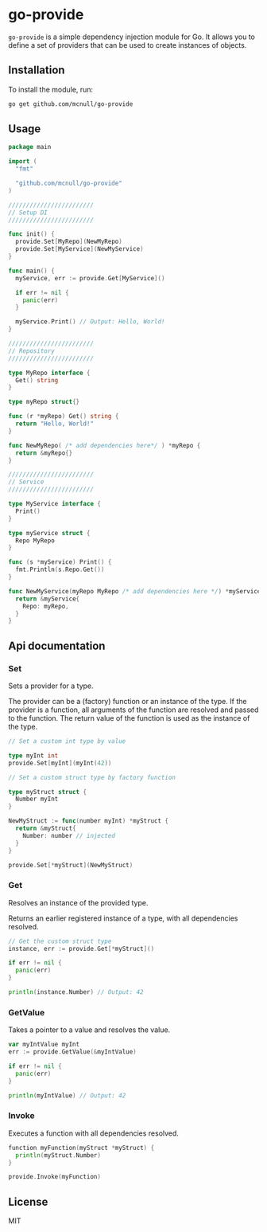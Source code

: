 # go-provide

`go-provide` is a simple dependency injection module for Go. It allows you to define a set of providers that can be used to create instances of objects.

## Installation

To install the module, run:

```sh
go get github.com/mcnull/go-provide
```

## Usage

```go
package main

import (
  "fmt"

  "github.com/mcnull/go-provide"
)

////////////////////////
// Setup DI
////////////////////////

func init() {
  provide.Set[MyRepo](NewMyRepo)
  provide.Set[MyService](NewMyService)
}

func main() {
  myService, err := provide.Get[MyService]()

  if err != nil {
    panic(err)
  }

  myService.Print() // Output: Hello, World!
}

////////////////////////
// Repository
////////////////////////

type MyRepo interface {
  Get() string
}

type myRepo struct{}

func (r *myRepo) Get() string {
  return "Hello, World!"
}

func NewMyRepo( /* add dependencies here*/ ) *myRepo {
  return &myRepo{}
}

////////////////////////
// Service
////////////////////////

type MyService interface {
  Print()
}

type myService struct {
  Repo MyRepo
}

func (s *myService) Print() {
  fmt.Println(s.Repo.Get())
}

func NewMyService(myRepo MyRepo /* add dependencies here */) *myService {
  return &myService{
    Repo: myRepo,
  }
}
```

## Api documentation

### Set

Sets a provider for a type.

The provider can be a (factory) function or an instance of the type. If the provider is a function, all arguments of the function are resolved and passed to the function. The return value of the function is used as the instance of the type.

```go
// Set a custom int type by value

type myInt int
provide.Set[myInt](myInt(42))

// Set a custom struct type by factory function

type myStruct struct {
  Number myInt
}

NewMyStruct := func(number myInt) *myStruct {
  return &myStruct{
    Number: number // injected
  }
}

provide.Set[*myStruct](NewMyStruct)
```

### Get

Resolves an instance of the provided type.

Returns an earlier registered instance of a type, with all dependencies resolved.

```go
// Get the custom struct type
instance, err := provide.Get[*myStruct]()

if err != nil {
  panic(err)
}

println(instance.Number) // Output: 42
```

### GetValue

Takes a pointer to a value and resolves the value.

```go
var myIntValue myInt
err := provide.GetValue(&myIntValue)

if err != nil {
  panic(err)
}

println(myIntValue) // Output: 42
```

### Invoke

Executes a function with all dependencies resolved.

```go
function myFunction(myStruct *myStruct) {
  println(myStruct.Number)
}

provide.Invoke(myFunction)
```

## License

MIT
